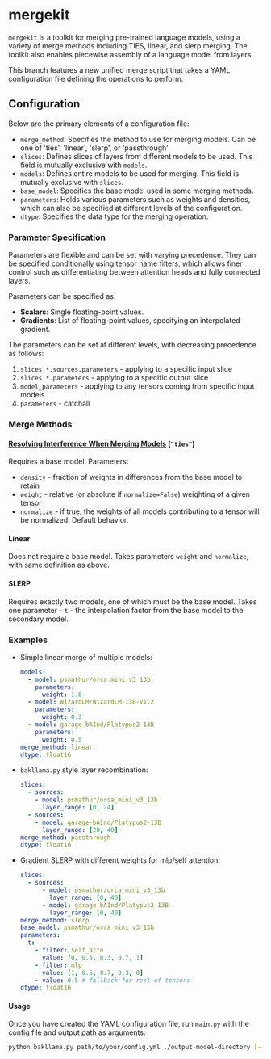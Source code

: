 # mergekit

`mergekit` is a toolkit for merging pre-trained language models, using a variety of merge methods including TIES, linear, and slerp merging. The toolkit also enables piecewise assembly of a language model from layers.

This branch features a new unified merge script that takes a YAML configuration file defining the operations to perform.

## Configuration

Below are the primary elements of a configuration file:

- `merge_method`: Specifies the method to use for merging models. Can be one of 'ties', 'linear', 'slerp', or 'passthrough'.
- `slices`: Defines slices of layers from different models to be used. This field is mutually exclusive with `models`.
- `models`: Defines entire models to be used for merging. This field is mutually exclusive with `slices`.
- `base_model`: Specifies the base model used in some merging methods.
- `parameters`: Holds various parameters such as weights and densities, which can also be specified at different levels of the configuration.
- `dtype`: Specifies the data type for the merging operation.

### Parameter Specification

Parameters are flexible and can be set with varying precedence. They can be specified conditionally using tensor name filters, which allows finer control such as differentiating between attention heads and fully connected layers.

Parameters can be specified as:

- **Scalars**: Single floating-point values.
- **Gradients**: List of floating-point values, specifying an interpolated gradient.

The parameters can be set at different levels, with decreasing precedence as follows:

1. `slices.*.sources.parameters` - applying to a specific input slice
2. `slices.*.parameters` - applying to a specific output slice
3. `model_parameters` - applying to any tensors coming from specific input models
4. `parameters` - catchall


### Merge Methods

#### **[Resolving Interference When Merging Models](https://arxiv.org/abs/2306.01708)** (`"ties"`)
Requires a base model.
Parameters:
- `density` - fraction of weights in differences from the base model to retain
- `weight` - relative (or absolute if `normalize=False`) weighting of a given tensor
- `normalize` - if true, the weights of all models contributing to a tensor will be normalized. Default behavior.


#### Linear
Does not require a base model. Takes parameters `weight` and `normalize`, with same definition as above.


#### SLERP
Requires exactly two models, one of which must be the base model. Takes one parameter - `t` - the interpolation factor from the base model to the secondary model.

### Examples

- Simple linear merge of multiple models:

  ```yml
  models:
    - model: psmathur/orca_mini_v3_13b
      parameters:
        weight: 1.0
    - model: WizardLM/WizardLM-13B-V1.2
      parameters:
        weight: 0.3
    - model: garage-bAInd/Platypus2-13B
      parameters:
        weight: 0.5
  merge_method: linear
  dtype: float16
  ```

- `bakllama.py` style layer recombination:

  ```yml
  slices:
    - sources:
      - model: psmathur/orca_mini_v3_13b
        layer_range: [0, 24]
    - sources:
      - model: garage-bAInd/Platypus2-13B
        layer_range: [20, 40]
  merge_method: passthrough
  dtype: float16
  ```

- Gradient SLERP with different weights for mlp/self attention:

  ```yml
  slices:
    - sources:
        - model: psmathur/orca_mini_v3_13b
          layer_range: [0, 40]
        - model: garage-bAInd/Platypus2-13B
          layer_range: [0, 40]
  merge_method: slerp
  base_model: psmathur/orca_mini_v3_13b
  parameters:
    t:
      - filter: self_attn
        value: [0, 0.5, 0.3, 0.7, 1]
      - filter: mlp
        value: [1, 0.5, 0.7, 0.3, 0]
      - value: 0.5 # fallback for rest of tensors
  dtype: float16
  ```

#### Usage

Once you have created the YAML configuration file, run `main.py` with the config file and output path as arguments:

```sh
python bakllama.py path/to/your/config.yml ./output-model-directory [--cuda]
```
